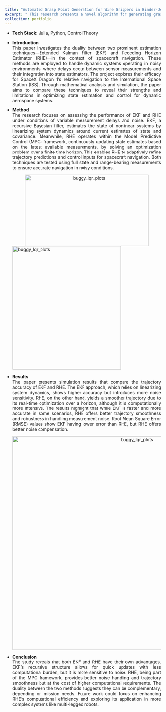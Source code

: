 ```yaml
---
title: "Automated Grasp Point Generation for Wire Grippers in Binder-Jet Metal Additive Manufacturing"
excerpt: " This research presents a novel algorithm for generating grasp point candidates on any 3D objects using wire grippers <br/><img src='https://wangqihan2000.github.io/wqh.github.io/images/setup.PNG'>"
collection: portfolio
---
```


* <b>Tech Stack:</b> Julia, Python, Control Theory

* <p style="text-align: justify;"><b>Introduction</b><br>This paper investigates the duality between two prominent estimation techniques—Extended Kalman Filter (EKF) and Receding Horizon Estimator (RHE)—in the context of spacecraft navigation. These methods are employed to handle dynamic systems operating in noisy environments, where delays occur between sensor measurements and their integration into state estimators. The project explores their efficacy for SpaceX Dragon 1’s relative navigation to the International Space Station (ISS). Through mathematical analysis and simulation, the paper aims to compare these techniques to reveal their strengths and limitations in optimizing state estimation and control for dynamic aerospace systems.</p>
  
* <p style="text-align: justify;"><b>Method</b><br>The research focuses on assessing the performance of EKF and RHE under conditions of variable measurement delays and noise. EKF, a recursive Bayesian filter, estimates the state of nonlinear systems by linearizing system dynamics around current estimates of state and covariance. Meanwhile, RHE operates within the Model Predictive Control (MPC) framework, continuously updating state estimates based on the latest available measurements, by solving an optimization problem over a finite time horizon. This enables RHE to adaptively refine trajectory predictions and control inputs for spacecraft navigation. Both techniques are tested using full state and range-bearing measurements to ensure accurate navigation in noisy conditions.</p>

    <div style="text-align:center">
    <img src="https://wangqihan2000.github.io/wqh.github.io/images/MPC.PNG" alt="buggy_lqr_plots" style="width:400px;height:230px;">
    </div>
    
    <img src="https://wangqihan2000.github.io/wqh.github.io/images/EKF_RHE.PNG" alt="buggy_lqr_plots" style="width:350px;height:400px;">
    </div>
    
* <p style="text-align: justify;"><b>Results</b><br>The paper presents simulation results that compare the trajectory accuracy of EKF and RHE. The EKF approach, which relies on linearizing system dynamics, shows higher accuracy but introduces more noise sensitivity. RHE, on the other hand, yields a smoother trajectory due to its real-time optimization over a horizon, although it is computationally more intensive. The results highlight that while EKF is faster and more accurate in some scenarios, RHE offers better trajectory smoothness and robustness in handling measurement noise. Root Mean Square Error (RMSE) values show EKF having lower error than RHE, but RHE offers better noise compensation.</p>

    <div style="text-align:center">
    <img src="https://wangqihan2000.github.io/wqh.github.io/images/traj.PNG" alt="buggy_lqr_plots" style="width:790px;height:690px;">
    </div>

* <p style="text-align: justify;"><b>Conclusion</b><br>The study reveals that both EKF and RHE have their own advantages. EKF’s recursive structure allows for quick updates with less computational burden, but it is more sensitive to noise. RHE, being part of the MPC framework, provides better noise handling and trajectory smoothness but at the cost of higher computational requirements. The duality between the two methods suggests they can be complementary, depending on mission needs. Future work could focus on enhancing RHE’s computational efficiency and exploring its application in more complex systems like multi-legged robots.</p>

